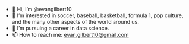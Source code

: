 - 👋 Hi, I’m @evangilbert10
- 👀 I’m interested in soccer, baseball, basketball, formula 1, pop culture, and the many other aspects of the world around us.
- 🌱 I’m pursuing a career in data science.
- 📫 How to reach me: evan.gilbert10@gmail.com

<!---
evangilbert10/evangilbert10 is a ✨ special ✨ repository because its `README.md` (this file) appears on your GitHub profile.
You can click the Preview link to take a look at your changes.
--->
